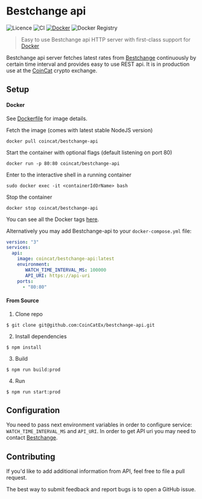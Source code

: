 # Bestchange api

![Licence](https://img.shields.io/npm/l/@nestjs/core.svg) 
![CI](https://github.com/coincatex/bestchange-api/workflows/CI/badge.svg) 
[![Docker](https://img.shields.io/docker/cloud/build/coincat/bestchange-api.svg)](https://hub.docker.com/r/coincat/bestchange-api)
![Docker Registry](https://img.shields.io/docker/pulls/coincat/bestchange-api.svg)

> Easy to use Bestchange api HTTP server with first-class support for [Docker](#docker) 

Bestchange api server fetches latest rates from [Bestchange](https://bestchange.ru) continuously by certain time interval and provides easy to use REST api.
It is in production use at the [CoinCat](https://coincat.in) crypto exchange.

## Setup
#### Docker
See [Dockerfile](https://github.com/coincatex/bestchange-api/blob/master/Dockerfile) for image details.

Fetch the image (comes with latest stable NodeJS version)
```
docker pull coincat/bestchange-api
```

Start the container with optional flags (default listening on port 80)
```
docker run -p 80:80 coincat/bestchange-api
```

Enter to the interactive shell in a running container
```
sudo docker exec -it <containerIdOrName> bash
```

Stop the container
```
docker stop coincat/bestchange-api
```

You can see all the Docker tags [here](https://hub.docker.com/r/coincat/bestchange-api/tags/).

Alternatively you may add Bestchange-api to your `docker-compose.yml` file:

```yaml
version: "3"
services:
  api:
    image: coincat/bestchange-api:latest
    environment:
       WATCH_TIME_INTERVAL_MS: 100000
       API_URI: https://api-uri
    ports:
      - "80:80"
```
#### From Source
1. Clone repo
```
$ git clone git@github.com:CoinCatEx/bestchange-api.git
```
2. Install dependencies
```
$ npm install
```
3. Build
```
$ npm run build:prod
```
4. Run
```
$ npm run start:prod
```

## Configuration
You need to pass next environment variables in order to configure service: `WATCH_TIME_INTERVAL_MS` and `API_URI`.
In order to get API uri you may need to contact [Bestchange](https://bestchange.ru).

## Contributing

If you'd like to add additional information from API, feel free to file a pull request.

The best way to submit feedback and report bugs is to open a GitHub issue.
